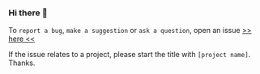 ### Hi there 👋

To `report a bug`, `make a suggestion` or `ask a question`, open an issue [>> here <<](https://github.com/igorlogius/igorlogius/issues/new/choose)

If the issue relates to a project, please start the title with `[project name]`. Thanks.

<!--
**igorlogius/igorlogius** is a ✨ _special_ ✨ repository because its `README.md` (this file) appears on your GitHub profile.

Here are some ideas to get you started:

- 🔭 I’m currently working on ...
- 🌱 I’m currently learning ...
- 👯 I’m looking to collaborate on ...
- 🤔 I’m looking for help with ...
- 💬 Ask me about ...
- 📫 How to reach me: ...
- 😄 Pronouns: ...
- ⚡ Fun fact: ...
-->
